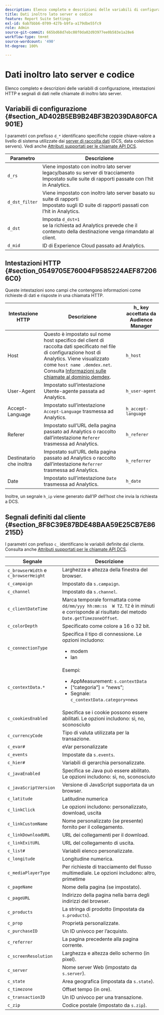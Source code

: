 ```yaml
---
description: Elenco completo e descrizioni delle variabili di configurazione, intestazioni HTTP e segnali di dati nelle chiamate di inoltro lato server.
title: Dati inoltro lato server e codice
feature: Report Suite Settings
exl-id: 6ab7bbb6-0709-427b-b9fa-a179dbe55fc9
role: Admin
source-git-commit: 665bd68d7ebc08f0da02d93977ee0b583e1a28e6
workflow-type: tm+mt
source-wordcount: '490'
ht-degree: 100%

---
```


# Dati inoltro lato server e codice

Elenco completo e descrizioni delle variabili di configurazione, intestazioni HTTP e segnali di dati nelle chiamate di inoltro lato server.

## Variabili di configurazione {#section_AD402B5EB9B24BF3B2039DA80FCA901E}

I parametri con prefisso `d_*` identificano specifiche coppie chiave-valore a livello di sistema utilizzate dai [server di raccolta dati](https://experienceleague.adobe.com/docs/audience-manager/user-guide/reference/system-components/components-data-collection.html?lang=it) (DCS, data colelction servers). Vedi anche [Attributi supportati per le chiamate API DCS](https://experienceleague.adobe.com/docs/audience-manager/user-guide/api-and-sdk-code/dcs/dcs-api-reference/dcs-keys.html?lang=it).

| Parametro | Descrizione |
|--- |--- |
| `d_rs` | Viene impostato con inoltro lato server legacy/basato su server di tracciamento <br>Impostato sulle suite di rapporti passate con l’hit in Analytics. |
| `d_dst_filter` | Viene impostato con inoltro lato server basato su suite di rapporti <br>Impostato sugli ID suite di rapporti passati con l’hit in Analytics. |
| `d_dst` | Imposta `d_dst=1` <br>se la richiesta ad Analytics prevede che il contenuto della destinazione venga rimandato al client. |
| `d_mid` | ID di Experience Cloud passato ad Analytics. |

## Intestazioni HTTP {#section_0549705E76004F9585224AEF872066C0}

Queste intestazioni sono campi che contengono informazioni come richieste di dati e risposte in una chiamata HTTP.

| Intestazione HTTP | Descrizione | h_ key accettata da Audience Manager |
| --- | --- | --- |
| Host | Questo è impostato sul nome host specifico del client di raccolta dati specificato nel file di configurazione host di Analytics. Viene visualizzato come `host name .demdex.net`. Consulta [Informazioni sulle chiamate al dominio demdex](https://experienceleague.adobe.com/docs/audience-manager/user-guide/reference/demdex-calls.html?lang=it). | `h_host` |
| User-Agent | Impostato sull’intestazione Utente-agente passata ad Analytics. | `h_user-agent` |
| Accept-Language | Impostato sull’intestazione `Accept-Language` trasmessa ad Analytics. | `h_accept-language` |
| Referer | Impostato sull’URL della pagina passato ad Analytics o raccolto dall’intestazione `Referer` trasmessa ad Analytics. | `h_referer` |
| Destinatario che inoltra | Impostato sull’URL della pagina passato ad Analytics o raccolto dall’intestazione `Referrer` trasmessa ad Analytics. | `h_referrer` |
| Date | Impostato sull’intestazione `Date` trasmessa ad Analytics. | `h_date` |

Inoltre, un segnale `h_ip` viene generato dall’IP dell’host che invia la richiesta a DCS.

## Segnali definiti dal cliente {#section_8F8C39E87BDE48BAA59E25CB7E86215D}

I parametri con prefisso `c_` identificano le variabili definite dal cliente. Consulta anche [Attributi supportati per le chiamate API DCS](https://experienceleague.adobe.com/docs/audience-manager/user-guide/api-and-sdk-code/dcs/dcs-api-reference/dcs-keys.html?lang=it).

| Segnale | Descrizione |
| --- |--- |
| `c_browserWidth` e `c_browserHeight` | Larghezza e altezza della finestra del browser. |
| `c_campaign` | Impostato da `s.campaign`. |
| `c_channel` | Impostato da `s.channel`. |
| `c_clientDateTime` | Marca temporale formattata come `dd/mm/yyy hh:mm:ss  W TZ`. `TZ` è in minuti e corrisponde al risultato del metodo `Date.getTimezoneOffset`. |
| `c_colorDepth` | Specificato come colore a 16 o 32 bit. |
| `c_connectionType` | Specifica il tipo di connessione. Le opzioni includono:<ul><li>modem</li><li>lan</li></ul> |
| `c_contextData.*` | Esempi:<ul><li>AppMeasurement: `s.contextData`</li><li>[“categoria”] = “news”;</li><li>Segnale: `c_contextData.category=news`</li></ul> |
| `c_cookiesEnabled` | Specifica se i cookie possono essere abilitati. Le opzioni includono: sì, no, sconosciuto |
| `c_currencyCode` | Tipo di valuta utilizzata per la transazione. |
| `c_evar#` | eVar personalizzate |
| `c_events` | Impostate da `s.events`. |
| `c_hier#` | Variabili di gerarchia personalizzate. |
| `c_javaEnabled` | Specifica se Java può essere abilitato. Le opzioni includono: sì, no, sconosciuto |
| `c_javaScriptVersion` | Versione di JavaScript supportata da un browser. |
| `c_latitude` | Latitudine numerica |
| `c_linkClick` | Le opzioni includono: personalizzato, download, uscita |
| `c_linkCustomName` | Nome personalizzato (se presente) fornito per il collegamento. |
| `c_linkDownloadURL` | URL dei collegamenti per il download. |
| `c_linkExitURL` | URL del collegamento di uscita. |
| `c_list#` | Variabili elenco personalizzate. |
| `c_longitude` | Longitudine numerica. |
| `c_mediaPlayerType` | Per richieste di tracciamento del flusso multimediale. Le opzioni includono: altro, primetime |
| `c_pageName` | Nome della pagina (se impostato). |
| `c_pageURL` | Indirizzo della pagina nella barra degli indirizzi del browser. |
| `c_products` | La stringa di prodotto (impostata da `s.products`). |
| `c_prop` | Proprietà personalizzate. |
| `c_purchaseID` | Un ID univoco per l’acquisto. |
| `c_referrer` | La pagina precedente alla pagina corrente. |
| `c_screenResolution` | Larghezza e altezza dello schermo (in pixel). |
| `c_server` | Nome server Web (impostato da `s.server`). |
| `c_state` | Area geografica (impostata da `s.state`). |
| `c_timezone` | Offset tempo (in ore). |
| `c_transactionID` | Un ID univoco per una transazione. |
| `c_zip` | Codice postale (impostato da `s.zip`). |

